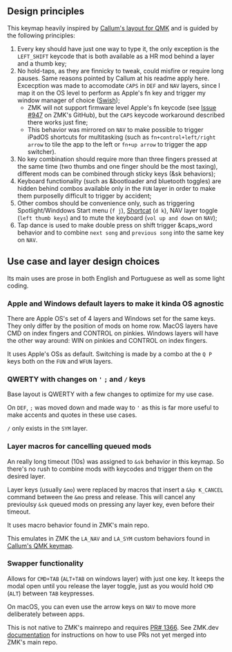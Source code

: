## Design principles

This keymap heavily inspired by [Callum's layout for QMK](https://github.com/qmk/qmk_firmware/blob/master/users/callum/readme.md) and is guided by the following principles:

01. Every key should have just one way to type it, the only exception is the `LEFT_SHIFT` keycode that is both available as a HR mod behind a layer and a thumb key;
02. No hold-taps, as they are finnicky to tweak, could misfire or require long pauses. Same reasons pointed by Callum at his readme apply here. Excecption was made to accomodate `CAPS` in `DEF` and `NAV` layers, since I map it on the OS level to perform as Apple's fn key and trigger my window manager of choice ([Swish](https://highlyopinionated.co/swish/));
    - ZMK will not support firmware level Apple's fn keycode (see [Issue #947](https://github.com/zmkfirmware/zmk/issues/947) on ZMK's GitHub), but the `CAPS` keycode workaround described there works just fine;
    - This behavior was mirrored on `NAV` to make possible to trigger iPadOS shortcuts for multitasking (such as `fn+control+left/right arrow` to tile the app to the left or `fn+up arrow` to trigger the app switcher).
03. No key combination should require more than three fingers pressed at the same time (two thumbs and one finger should be the most taxing), different mods can be combined through sticky keys (&sk behaviors);
04. Keyboard functionality (such as &bootloader and bluetooth toggles) are hidden behind combos available only in the `FUN` layer in order to make them purposelly difficult to trigger by accident;
05. Other combos should be convenience only, such as triggering Spotlight/Winddows Start menu (`f j`), [Shortcat](https://shortcat.app) (`d k`), NAV layer toggle (`left thumb keys`) and to mute the keyboard (`vol up and down` on `NAV`);
06. Tap dance is used to make double press on shift trigger &caps_word behavior and to combine `next song` and `previous song` into the same key on `NAV`.

## Use case and layer design choices

Its main uses are prose in both English and Portuguese as well as some light coding.

### Apple and Windows default layers to make it kinda OS agnostic

There are Apple OS's set of 4 layers and Windows set for the same keys. They only differ by the position of mods on home row. MacOS layers have CMD on index fingers and CONTROL on pinkies. Windows layers will have the other way around: WIN on pinkies and CONTROL on index fingers.

It uses Apple's OSs as default. Switching is made by a combo at the `Q P` keys both on the `FUN` and `WFUN` layers.

### QWERTY with changes on `'` `;` and `/` keys

Base layout is QWERTY with a few changes to optimize for my use case.

On `DEF`, `;` was moved down and made way to `'` as this is far more useful to make accents and quotes in these use cases. 

`/` only exists in the `SYM` layer.

### Layer macros for cancelling queued mods

An really long timeout (10s) was assigned to `&sk` behavior in this keymap. So there's no rush to combine mods with keycodes and trigger them on the desired layer.

Layer keys (usually `&mo`) were replaced by macros that insert a `&kp K_CANCEL` command between the `&mo` press and release. This will cancel any previoulsy `&sk` queued mods on pressing any layer key, even before their timeout. 

It uses macro behavior found in ZMK's main repo.

This emulates in ZMK the `LA_NAV` and `LA_SYM` custom behaviors found in [Callum's QMK keymap](https://github.com/qmk/qmk_firmware/blob/master/users/callum/readme.md).

### Swapper functionality

Allows for `CMD+TAB` (`ALT+TAB` on windows layer) with just one key. It keeps the modal open until you release the layer toggle, just as you would hold `CMD` (`ALT`) between `TAB` keypresses.

On macOS, you can even use the arrow keys on `NAV` to move more deliberately between apps.

This is not native to ZMK's mainrepo and requires [PR# 1366](https://github.com/zmkfirmware/zmk/pull/1366). See ZMK.dev [documentation](https://zmk.dev/docs/features/beta-testing) for instructions on how to use PRs not yet merged into ZMK's main repo.